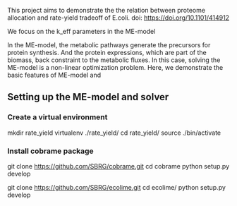 This project aims to demonstrate the the relation between proteome allocation and rate-yield tradeoff of E.coli.
doi: https://doi.org/10.1101/414912

We focus on the k_eff parameters in the ME-model

In the ME-model, the metabolic pathways generate the precursors for protein synthesis. And the protein expressions, which are part of the biomass, back constraint to the metabolic fluxes. In this case, solving the ME-model is a non-linear optimization problem. Here, we demonstrate the basic features of ME-model and 

## Setting up the ME-model and solver
### Create a virtual environment
mkdir rate_yield
virtualenv ./rate_yield/
cd rate_yield/
source ./bin/activate

### Install cobrame package
git clone https://github.com/SBRG/cobrame.git
cd cobrame
python setup.py develop

git clone https://github.com/SBRG/ecolime.git
cd ecolime/
python setup.py develop

